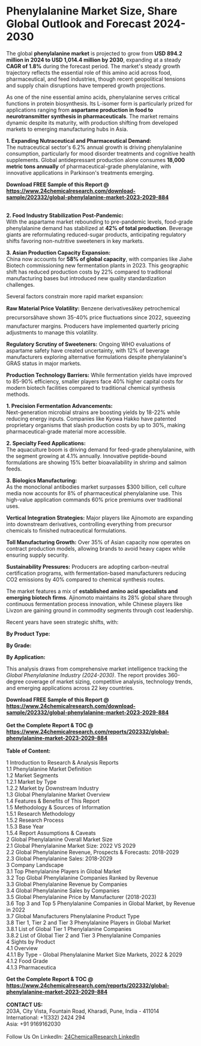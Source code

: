<h1>Phenylalanine Market Size, Share Global Outlook and Forecast 2024-2030</h1><p>The global <strong>phenylalanine market</strong> is projected to grow from <strong>USD 894.2 million in 2024 to USD 1,014.4 million by 2030</strong>, expanding at a steady <strong>CAGR of 1.8%</strong> during the forecast period. The market's steady growth trajectory reflects the essential role of this amino acid across food, pharmaceutical, and feed industries, though recent geopolitical tensions and supply chain disruptions have tempered growth projections.</p><p>As one of the nine essential amino acids, phenylalanine serves critical functions in protein biosynthesis. Its L-isomer form is particularly prized for applications ranging from <strong>aspartame production in food to neurotransmitter synthesis in pharmaceuticals</strong>. The market remains dynamic despite its maturity, with production shifting from developed markets to emerging manufacturing hubs in Asia.</p><p><strong>1. Expanding Nutraceutical and Pharmaceutical Demand:</strong><br>
The nutraceutical sector's 6.2% annual growth is driving phenylalanine consumption, particularly for mood disorder treatments and cognitive health supplements. Global antidepressant production alone consumes <strong>18,000 metric tons annually</strong> of pharmaceutical-grade phenylalanine, with innovative applications in Parkinson's treatments emerging.</p><div><b>Download FREE Sample of this Report @ 
            <a href="https://www.24chemicalresearch.com/download-sample/202332/global-phenylalanine-market-2023-2029-884">
            https://www.24chemicalresearch.com/download-sample/202332/global-phenylalanine-market-2023-2029-884</a></b></div><br><p><strong>2. Food Industry Stabilization Post-Pandemic:</strong><br>
With the aspartame market rebounding to pre-pandemic levels, food-grade phenylalanine demand has stabilized at <strong>42% of total production</strong>. Beverage giants are reformulating reduced-sugar products, anticipating regulatory shifts favoring non-nutritive sweeteners in key markets.</p><p><strong>3. Asian Production Capacity Expansion:</strong><br>
China now accounts for <strong>58% of global capacity</strong>, with companies like Jiahe Biotech commissioning new fermentation plants in 2023. This geographic shift has reduced production costs by 22% compared to traditional manufacturing bases but introduced new quality standardization challenges.</p><p>Several factors constrain more rapid market expansion:</p><p><strong>Raw Material Price Volatility:</strong> Benzene derivativesâkey petrochemical precursorsâhave shown 35-40% price fluctuations since 2022, squeezing manufacturer margins. Producers have implemented quarterly pricing adjustments to manage this volatility.</p><p><strong>Regulatory Scrutiny of Sweeteners:</strong> Ongoing WHO evaluations of aspartame safety have created uncertainty, with 12% of beverage manufacturers exploring alternative formulations despite phenylalanine's GRAS status in major markets.</p><p><strong>Production Technology Barriers:</strong> While fermentation yields have improved to 85-90% efficiency, smaller players face 40% higher capital costs for modern biotech facilities compared to traditional chemical synthesis methods.</p><p><strong>1. Precision Fermentation Advancements:</strong><br>
Next-generation microbial strains are boosting yields by 18-22% while reducing energy inputs. Companies like Kyowa Hakko have patented proprietary organisms that slash production costs by up to 30%, making pharmaceutical-grade material more accessible.</p><p><strong>2. Specialty Feed Applications:</strong><br>
The aquaculture boom is driving demand for feed-grade phenylalanine, with the segment growing at 4.1% annually. Innovative peptide-bound formulations are showing 15% better bioavailability in shrimp and salmon feeds.</p><p><strong>3. Biologics Manufacturing:</strong><br>
As the monoclonal antibodies market surpasses $300 billion, cell culture media now accounts for 8% of pharmaceutical phenylalanine use. This high-value application commands 60% price premiums over traditional uses.</p><p><strong>Vertical Integration Strategies:</strong> Major players like Ajinomoto are expanding into downstream derivatives, controlling everything from precursor chemicals to finished nutraceutical formulations.</p><p><strong>Toll Manufacturing Growth:</strong> Over 35% of Asian capacity now operates on contract production models, allowing brands to avoid heavy capex while ensuring supply security.</p><p><strong>Sustainability Pressures:</strong> Producers are adopting carbon-neutral certification programs, with fermentation-based manufacturers reducing CO2 emissions by 40% compared to chemical synthesis routes.</p><p>The market features a mix of <strong>established amino acid specialists and emerging biotech firms</strong>. Ajinomoto maintains its 28% global share through continuous fermentation process innovation, while Chinese players like Livzon are gaining ground in commodity segments through cost leadership.</p><p>Recent years have seen strategic shifts, with:</p><p><strong>By Product Type:</strong></p><p><strong>By Grade:</strong></p><p><strong>By Application:</strong></p><p>This analysis draws from comprehensive market intelligence tracking the <em>Global Phenylalanine Industry (2024-2030)</em>. The report provides 360-degree coverage of market sizing, competitive analysis, technology trends, and emerging applications across 22 key countries.</p><div><b>Download FREE Sample of this Report @ 
            <a href="https://www.24chemicalresearch.com/download-sample/202332/global-phenylalanine-market-2023-2029-884">
            https://www.24chemicalresearch.com/download-sample/202332/global-phenylalanine-market-2023-2029-884</a></b></div><br><div><b>Get the Complete Report & TOC @ 
            <a href="https://www.24chemicalresearch.com/reports/202332/global-phenylalanine-market-2023-2029-884">
            https://www.24chemicalresearch.com/reports/202332/global-phenylalanine-market-2023-2029-884</a></b></div><br>
            <b>Table of Content:</b><p>1 Introduction to Research & Analysis Reports<br />
    1.1 Phenylalanine Market Definition<br />
    1.2 Market Segments<br />
        1.2.1 Market by Type<br />
        1.2.2 Market by Downstream Industry<br />
    1.3 Global Phenylalanine Market Overview<br />
    1.4 Features & Benefits of This Report<br />
    1.5 Methodology & Sources of Information<br />
        1.5.1 Research Methodology<br />
        1.5.2 Research Process<br />
        1.5.3 Base Year<br />
        1.5.4 Report Assumptions & Caveats<br />
2 Global Phenylalanine Overall Market Size<br />
    2.1 Global Phenylalanine Market Size: 2022 VS 2029<br />
    2.2 Global Phenylalanine Revenue, Prospects & Forecasts: 2018-2029<br />
    2.3 Global Phenylalanine Sales: 2018-2029<br />
3 Company Landscape<br />
    3.1 Top Phenylalanine Players in Global Market<br />
    3.2 Top Global Phenylalanine Companies Ranked by Revenue<br />
    3.3 Global Phenylalanine Revenue by Companies<br />
    3.4 Global Phenylalanine Sales by Companies<br />
    3.5 Global Phenylalanine Price by Manufacturer (2018-2023)<br />
    3.6 Top 3 and Top 5 Phenylalanine Companies in Global Market, by Revenue in 2022<br />
    3.7 Global Manufacturers Phenylalanine Product Type<br />
    3.8 Tier 1, Tier 2 and Tier 3 Phenylalanine Players in Global Market<br />
        3.8.1 List of Global Tier 1 Phenylalanine Companies<br />
        3.8.2 List of Global Tier 2 and Tier 3 Phenylalanine Companies<br />
4 Sights by Product<br />
    4.1 Overview<br />
        4.1.1 By Type - Global Phenylalanine Market Size Markets, 2022 & 2029<br />
        4.1.2 Food Grade<br />
        4.1.3 Pharmaceutica</p><div><b>Get the Complete Report & TOC @ 
            <a href="https://www.24chemicalresearch.com/reports/202332/global-phenylalanine-market-2023-2029-884">
            https://www.24chemicalresearch.com/reports/202332/global-phenylalanine-market-2023-2029-884</a></b></div><br><b>CONTACT US:</b><br>
            203A, City Vista, Fountain Road, Kharadi, Pune, India - 411014<br>
            International: +1(332) 2424 294<br>
            Asia: +91 9169162030 <br><br>
            Follow Us On LinkedIn: <a href="https://www.linkedin.com/company/24chemicalresearch/">24ChemicalResearch LinkedIn</a>